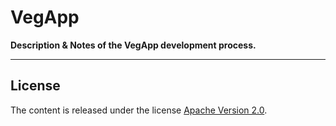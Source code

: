 # VegApp

**Description & Notes of the VegApp development process.**

---

## License

The content is released under the license [Apache Version 2.0](./LICENSE).